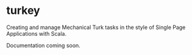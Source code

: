 # turkey
Creating and manage Mechanical Turk tasks in the style of Single Page Applications with Scala.

Documentation coming soon.
